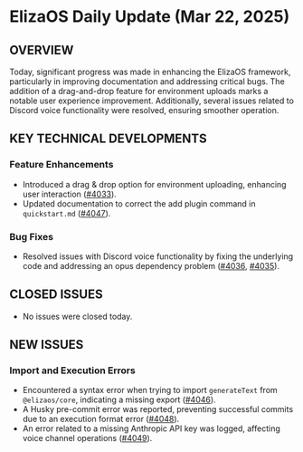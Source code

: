 # ElizaOS Daily Update (Mar 22, 2025)

## OVERVIEW 
Today, significant progress was made in enhancing the ElizaOS framework, particularly in improving documentation and addressing critical bugs. The addition of a drag-and-drop feature for environment uploads marks a notable user experience improvement. Additionally, several issues related to Discord voice functionality were resolved, ensuring smoother operation.

## KEY TECHNICAL DEVELOPMENTS

### Feature Enhancements
- Introduced a drag & drop option for environment uploading, enhancing user interaction ([#4033](https://github.com/elizaOS/eliza/pull/4033)).
- Updated documentation to correct the add plugin command in `quickstart.md` ([#4047](https://github.com/elizaOS/eliza/pull/4047)).

### Bug Fixes
- Resolved issues with Discord voice functionality by fixing the underlying code and addressing an opus dependency problem ([#4036](https://github.com/elizaOS/eliza/pull/4036), [#4035](https://github.com/elizaOS/eliza/pull/4035)).

## CLOSED ISSUES
- No issues were closed today.

## NEW ISSUES

### Import and Execution Errors
- Encountered a syntax error when trying to import `generateText` from `@elizaos/core`, indicating a missing export ([#4046](https://github.com/elizaOS/eliza/issues/4046)).
- A Husky pre-commit error was reported, preventing successful commits due to an execution format error ([#4048](https://github.com/elizaOS/eliza/issues/4048)).
- An error related to a missing Anthropic API key was logged, affecting voice channel operations ([#4049](https://github.com/elizaOS/eliza/issues/4049)).